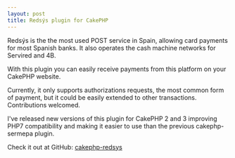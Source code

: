 ```yaml
---
layout: post
title: Redsýs plugin for CakePHP
---
```


Redsýs is the the most used POST service in Spain, allowing card payments for
most Spanish banks. It also operates the cash machine networks for Servired and
4B.

With this plugin you can easily receive payments from this platform on your
CakePHP website.

Currently, it only supports authorizations requests, the most common form of
payment, but it could be easily extended to other transactions. Contributions
welcomed.

I've released new versions of this plugin for CakePHP 2 and 3 improving PHP7
compatibility and making it easier to use than the previous cakephp-sermepa
plugin.

Check it out at GitHub: [cakephp-redsys](https://github.com/berarma/cakephp-redsys/)
